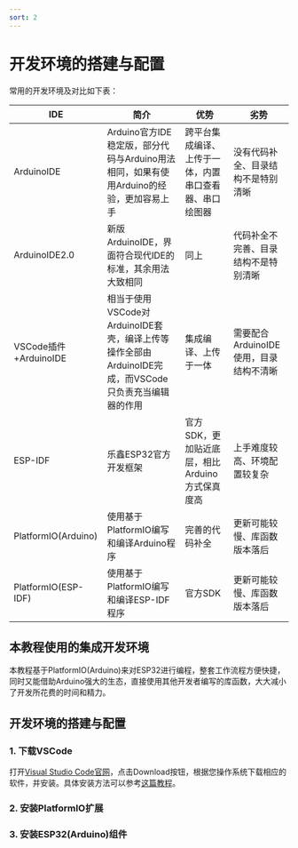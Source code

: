```yaml
---
sort: 2
---
```


# 开发环境的搭建与配置

常用的开发环境及对比如下表：

|IDE|简介|优势|劣势|
|----------------------|------------------------------------------------------------|------------------------------------------------------|---------------------------------------|
|ArduinoIDE|Arduino官方IDE稳定版，部分代码与Arduino用法相同，如果有使用Arduino的经验，更加容易上手|跨平台集成编译、上传于一体，内置串口查看器、串口绘图器|没有代码补全、目录结构不是特别清晰|
|ArduinoIDE2.0|新版ArduinoIDE，界面符合现代IDE的标准，其余用法大致相同|同上|代码补全不完善、目录结构不是特别清晰|
|VSCode插件+ArduinoIDE|相当于使用VSCode对ArduinoIDE套壳，编译上传等操作全部由ArduinoIDE完成，而VSCode只负责充当编辑器的作用|集成编译、上传于一体|需要配合ArduinoIDE使用，目录结构不清晰|
|ESP-IDF|乐鑫ESP32官方开发框架|官方SDK，更加贴近底层，相比Arduino方式保真度高|上手难度较高、环境配置较复杂|
|PlatformIO(Arduino)|使用基于PlatformIO编写和编译Arduino程序|完善的代码补全|更新可能较慢、库函数版本落后|
|PlatformIO(ESP-IDF)|使用基于PlatformIO编写和编译ESP-IDF程序|官方SDK|更新可能较慢、库函数版本落后|

## 本教程使用的集成开发环境
本教程基于PlatformIO(Arduino)来对ESP32进行编程，整套工作流程方便快捷，同时又能借助Arduino强大的生态，直接使用其他开发者编写的库函数，大大减小了开发所花费的时间和精力。

## 开发环境的搭建与配置
### 1. 下载VSCode
打开[Visual Studio Code官网](https://code.visualstudio.com/)，点击Download按钮，根据您操作系统下载相应的软件，并安装。具体安装方法可以参考[这篇教程](https://blog.csdn.net/weixin_46245846/article/details/113793024)。
### 2. 安装PlatformIO扩展

### 3. 安装ESP32(Arduino)组件
